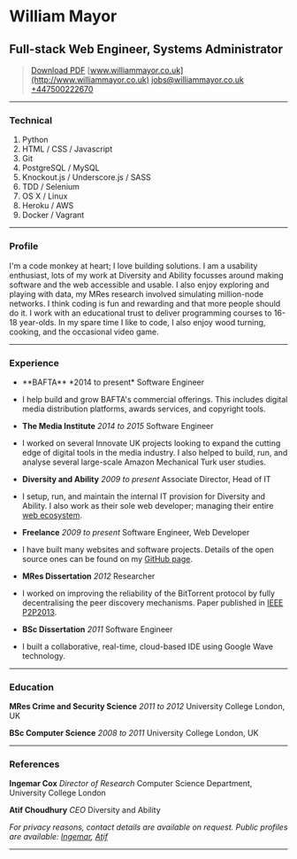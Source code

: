# William Mayor
## Full-stack Web Engineer, Systems Administrator

> [Download PDF](WilliamMayor-CV.pdf)
> [www.williammayor.co.uk](http://www.williammayor.co.uk)
> <jobs@williammayor.co.uk>
> [+447500222670](tel:+447500222670)

-------

### Technical

1. Python
1. HTML / CSS / Javascript
1. Git
1. PostgreSQL / MySQL
1. Knockout.js / Underscore.js / SASS
1. TDD / Selenium
1. OS X / Linux
1. Heroku / AWS
1. Docker / Vagrant

------

### Profile

I'm a code monkey at heart; I love building solutions. I am a usability enthusiast, lots of my work at Diversity and Ability focusses around making software and the web accessible and usable. I also enjoy exploring and playing with data, my MRes research involved simulating million-node networks. I think coding is fun and rewarding and that more people should do it. I work with an educational trust to deliver programming courses to 16-18 year-olds. In my spare time I like to code, I also enjoy wood turning, cooking, and the occasional video game.

------

### Experience

 - <p>**BAFTA** *2014 to present*
   Software Engineer</p>
 -  I help build and grow BAFTA's commercial offerings. This includes digital media distribution platforms, awards services, and copyright tools.

 - **The Media Institute** *2014 to 2015*
    Software Engineer
 -  I worked on several Innovate UK projects looking to expand the cutting edge of digital tools in the media industry. I also helped to build, run, and analyse several large-scale Amazon Mechanical Turk user studies.

 - **Diversity and Ability** *2009 to present*
    Associate Director, Head of IT
 - I setup, run, and maintain the internal IT provision for Diversity and Ability. I also work as their sole web developer; managing their entire [web ecosystem](https://www.dnamatters.co.uk).

 - **Freelance** *2009 to present*
    Software Engineer, Web Developer
 - I have built many websites and software projects. Details of the open source ones can be found on my [GitHub page](http://github.com/WilliamMayor).

 - **MRes Dissertation** *2012*
    Researcher
 - I worked on improving the reliability of the BitTorrent protocol by fully decentralising the peer discovery mechanisms. Paper published in [IEEE P2P2013](http://dx.doi.org/10.1109/P2P.2013.6688715).

 - **BSc Dissertation** *2011*
    Software Engineer
 - <p>I built a collaborative, real-time, cloud-based IDE using Google Wave technology.</p>

------

### Education

**MRes Crime and Security Science** *2011 to 2012*
	University College London, UK

**BSc Computer Science** *2008 to 2011*
    University College London, UK

------

### References

**Ingemar Cox**  *Director of Research*
    Computer Science Department, University College London

**Atif Choudhury**  *CEO*
    Diversity and Ability

*For privacy reasons, contact details are available on request. Public profiles are available: [Ingemar](http://mediafutures.cs.ucl.ac.uk/people/IngemarCox/), [Atif](http://www.dnamatters.co.uk/about/team/atif.choudhury/)*

------
